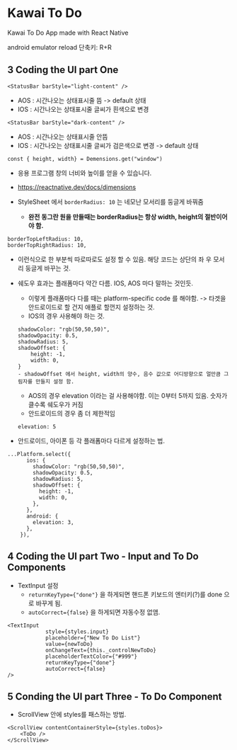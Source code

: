 # Kawai To Do

Kawai To Do App made with React Native

android emulator reload 단축키: R+R

## 3 Coding the UI part One

`<StatusBar barStyle="light-content" />`

- AOS : 시간나오는 상태표시줄 뜸 -> default 상태
- IOS : 시간나오는 상태표시줄 글씨가 흰색으로 변경

`<StatusBar barStyle="dark-content" />`

- AOS : 시간나오는 상태표시줄 안뜸
- IOS : 시간나오는 상태표시줄 글씨가 검은색으로 변경 -> default 상태

`const { height, width} = Demensions.get("window")`

- 응용 프로그램 창의 너비와 높이를 얻을 수 있습니다.
- https://reactnative.dev/docs/dimensions

- StyleSheet 에서 `borderRadius: 10` 는 네모난 모서리를 둥글게 바꿔줌
  - <b>완전 동그란 원을 만들때는 borderRadius는 항상 width, height의 절반이어야 함.</b>

```
borderTopLeftRadius: 10,
borderTopRightRadius: 10,
```

- 이런식으로 한 부분씩 따로따로도 설정 할 수 있음. 해당 코드는 상단의 좌 우 모서리 둥글게 바꾸는 것.

- 쉐도우 효과는 플래폼마다 약간 다름. IOS, AOS 마다 말하는 것인듯.

  - 이렇게 플래폼마다 다를 때는 platform-specific code 를 해야함. -> 타겟을 안드로이드로 할 건지 애플로 할껀지 설정하는 것.
  - IOS의 경우 사용해야 하는 것.

  ```
  shadowColor: "rgb(50,50,50)",
  shadowOpacity: 0.5,
  shadowRadius: 5,
  shadowOffset: {
      height: -1,
      width: 0,
  }
  - shadowOffset 에서 height, width의 양수, 음수 값으로 어디방향으로 얼만큼 그림자를 만들지 설정 함.
  ```

  - AOS의 경우 elevation 이라는 걸 사용해야함. 이는 0부터 5까지 있음. 숫자가 클수록 쉐도우가 커짐
  - 안드로이드의 경우 좀 더 제한적임

  ```
  elevation: 5
  ```

- 안드로이드, 아이폰 등 각 플래폼마다 다르게 설정하는 법.

```
...Platform.select({
      ios: {
        shadowColor: "rgb(50,50,50)",
        shadowOpacity: 0.5,
        shadowRadius: 5,
        shadowOffset: {
          height: -1,
          width: 0,
        },
      },
      android: {
        elevation: 3,
      },
    }),
```

## 4 Coding the UI part Two - Input and To Do Components

- TextInput 설정
  - `returnKeyType={"done"}` 을 하게되면 핸드폰 키보드의 엔터키(?)를 done 으로 바꾸게 됨.
  - `autoCorrect={false}` 을 하게되면 자동수정 없앰.

```
<TextInput
            style={styles.input}
            placeholder={"New To Do List"}
            value={newToDo}
            onChangeText={this._controlNewToDo}
            placeholderTextColor={"#999"}
            returnKeyType={"done"}
            autoCorrect={false}
/>
```

## 5 Conding the UI part Three - To Do Component

- ScrollView 안에 styles를 패스하는 방법.

```
<ScrollView contentContainerStyle={styles.toDos}>
    <ToDo />
</ScrollView>
```
